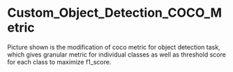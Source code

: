 # Custom_Object_Detection_COCO_Metric

Picture shown is the modification of coco metric for object detection task, which gives granular metric for individual classes as well as threshold score for each
class to maximize f1_score. 
